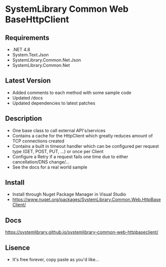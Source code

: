 # SystemLibrary Common Web BaseHttpClient

## Requirements
- .NET 4.8
- System.Text.Json
- SystemLibrary.Common.Net.Json
- SystemLibrary.Common.Net

## Latest Version
- Added comments to each method with some sample code
- Updated /docs
- Updated dependencies to latest patches

## Description
- One base class to call external API's/services
- Contains a cache for the HttpClient which greatly reduces amount of TCP connections created
- Contains a built in timeout handler which can be configured per request type (GET, POST, PUT, ...) or once per Client
- Configure a Retry if a request fails one time due to either cancellation/DNS change/...
- See the docs for a real world sample

## Install
- Install through Nuget Package Manager in Visual Studio
- https://www.nuget.org/packages/SystemLibrary.Common.Web.HttpBaseClient/

## Docs
https://systemlibrary.github.io/systemlibrary-common-web-httpbaseclient/

## Lisence
- It's free forever, copy paste as you'd like...